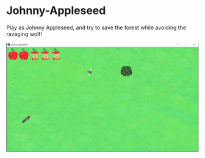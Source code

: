 # Johnny-Appleseed
Play as Johnny Appleseed, and try to save the forest while avoiding the ravaging wolf!

![](images/JohnnyAppleseed1.png)
